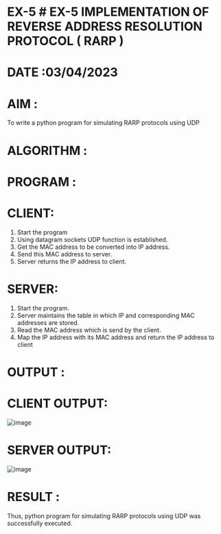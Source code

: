 # EX-5 # EX-5 IMPLEMENTATION OF REVERSE ADDRESS RESOLUTION PROTOCOL ( RARP )

# DATE :03/04/2023

# AIM :
To write a python program for simulating RARP protocols using UDP


# ALGORITHM :


# PROGRAM :

# CLIENT:
1. Start the program
2. Using datagram sockets UDP function is established.
3. Get the MAC address to be converted into IP address.
4. Send this MAC address to server.
5. Server returns the IP address to client.

# SERVER:
1. Start the program.
2. Server maintains the table in which IP and corresponding MAC addresses are
stored.
3. Read the MAC address which is send by the client.
4. Map the IP address with its MAC address and return the IP address to client


# OUTPUT :

# CLIENT OUTPUT:

![image](https://github.com/sujathamohankumar/EX-5/assets/118787417/b80699ef-e26d-484d-b781-0d930a24a8b8)

# SERVER OUTPUT:

![image](https://github.com/sujathamohankumar/EX-5/assets/118787417/8c552288-bdfc-4509-a42f-ebebcf7ba343)


# RESULT :
Thus, python program for simulating RARP protocols using UDP was successfully executed.
